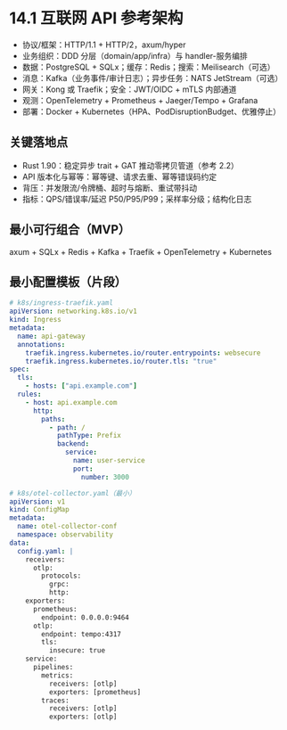 # 14.1 互联网 API 参考架构

- 协议/框架：HTTP/1.1 + HTTP/2，axum/hyper
- 业务组织：DDD 分层（domain/app/infra）与 handler-服务编排
- 数据：PostgreSQL + SQLx；缓存：Redis；搜索：Meilisearch（可选）
- 消息：Kafka（业务事件/审计日志）；异步任务：NATS JetStream（可选）
- 网关：Kong 或 Traefik；安全：JWT/OIDC + mTLS 内部通道
- 观测：OpenTelemetry + Prometheus + Jaeger/Tempo + Grafana
- 部署：Docker + Kubernetes（HPA、PodDisruptionBudget、优雅停止）

## 关键落地点

- Rust 1.90：稳定异步 trait + GAT 推动零拷贝管道（参考 2.2）
- API 版本化与幂等：幂等键、请求去重、幂等错误码约定
- 背压：并发限流/令牌桶、超时与熔断、重试带抖动
- 指标：QPS/错误率/延迟 P50/P95/P99；采样率分级；结构化日志

## 最小可行组合（MVP）

axum + SQLx + Redis + Kafka + Traefik + OpenTelemetry + Kubernetes

## 最小配置模板（片段）

```yaml
# k8s/ingress-traefik.yaml
apiVersion: networking.k8s.io/v1
kind: Ingress
metadata:
  name: api-gateway
  annotations:
    traefik.ingress.kubernetes.io/router.entrypoints: websecure
    traefik.ingress.kubernetes.io/router.tls: "true"
spec:
  tls:
    - hosts: ["api.example.com"]
  rules:
    - host: api.example.com
      http:
        paths:
          - path: /
            pathType: Prefix
            backend:
              service:
                name: user-service
                port:
                  number: 3000
```

```yaml
# k8s/otel-collector.yaml（最小）
apiVersion: v1
kind: ConfigMap
metadata:
  name: otel-collector-conf
  namespace: observability
data:
  config.yaml: |
    receivers:
      otlp:
        protocols:
          grpc:
          http:
    exporters:
      prometheus:
        endpoint: 0.0.0.0:9464
      otlp:
        endpoint: tempo:4317
        tls:
          insecure: true
    service:
      pipelines:
        metrics:
          receivers: [otlp]
          exporters: [prometheus]
        traces:
          receivers: [otlp]
          exporters: [otlp]
```
